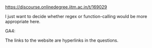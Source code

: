 https://discourse.onlinedegree.iitm.ac.in/t/169029

I just want to decide whether regex or function-calling would be more appropriate here.</p>
<p>GA4:</p>
<p>The links to the website are hyperlinks in the questions.